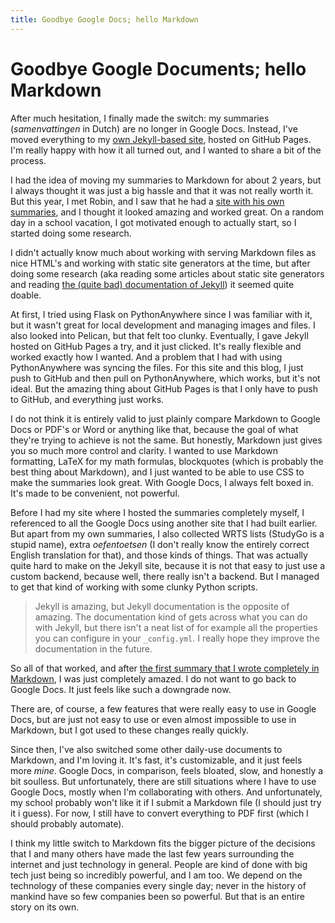 ```yaml
---
title: Goodbye Google Docs; hello Markdown
---
```


# Goodbye Google Documents; hello Markdown

After much hesitation, I finally made the switch: my summaries (*samenvattingen* in Dutch) are no longer in Google Docs. Instead, I've moved everything to my [own Jekyll-based site](https://school.gijs6.nl), hosted on GitHub Pages. I'm really happy with how it all turned out, and I wanted to share a bit of the process.

I had the idea of moving my summaries to Markdown for about 2 years, but I always thought it was just a big hassle and that it was not really worth it. But this year, I met Robin, and I saw that he had a [site with his own summaries](https://school.geheimesite.nl), and I thought it looked amazing and worked great. On a random day in a school vacation, I got motivated enough to actually start, so I started doing some research.

I didn't actually know much about working with serving Markdown files as nice HTML's and working with static site generators at the time, but after doing some research (aka reading some articles about static site generators and reading [the (quite bad) documentation of Jekyll](https://jekyllrb.com/docs)) it seemed quite doable.

At first, I tried using Flask on PythonAnywhere since I was familiar with it, but it wasn't great for local development and managing images and files. I also looked into Pelican, but that felt too clunky. Eventually, I gave Jekyll hosted on GitHub Pages a try, and it just clicked. It's really flexible and worked exactly how I wanted. And a problem that I had with using PythonAnywhere was syncing the files. For this site and this blog, I just push to GitHub and then pull on PythonAnywhere, which works, but it's not ideal. But the amazing thing about GitHub Pages is that I only have to push to GitHub, and everything just works.

I do not think it is entirely valid to just plainly compare Markdown to Google Docs or PDF's or Word or anything like that, because the goal of what they're trying to achieve is not the same. But honestly, Markdown just gives you so much more control and clarity. I wanted to use Markdown formatting, LaTeX for my math formulas, blockquotes (which is probably the best thing about Markdown), and I just wanted to be able to use CSS to make the summaries look great. With Google Docs, I always felt boxed in. It's made to be convenient, not powerful.

Before I had my site where I hosted the summaries completely myself, I referenced to all the Google Docs using another site that I had built earlier. But apart from my own summaries, I also collected WRTS lists (StudyGo is a stupid name), extra *oefentoetsen* (I don't really know the entirely correct English translation for that), and those kinds of things. That was actually quite hard to make on the Jekyll site, because it is not that easy to just use a custom backend, because well, there really isn't a backend. But I managed to get that kind of working with some clunky Python scripts.

> Jekyll is amazing, but Jekyll documentation is the opposite of amazing. The documentation kind of gets across what you can do with Jekyll, but there isn't a neat list of for example all the properties you can configure in your `_config.yml`. I really hope they improve the documentation in the future.

So all of that worked, and after [the first summary that I wrote completely in Markdown](https://school.gijs6.nl/4VWO/TW3/biol_h6), I was just completely amazed. I do not want to go back to Google Docs. It just feels like such a downgrade now.

There are, of course, a few features that were really easy to use in Google Docs, but are just not easy to use or even almost impossible to use in Markdown, but I got used to these changes really quickly.

Since then, I've also switched some other daily-use documents to Markdown, and I'm loving it. It's fast, it's customizable, and it just feels more *mine*. Google Docs, in comparison, feels bloated, slow, and honestly a bit soulless. But unfortunately, there are still situations where I have to use Google Docs, mostly when I'm collaborating with others. And unfortunately, my school probably won't like it if I submit a Markdown file (I should just try it i guess). For now, I still have to convert everything to PDF first (which I should probably automate).

I think my little switch to Markdown fits the bigger picture of the decisions that I and many others have made the last few years surrounding the internet and just technology in general. People are kind of done with big tech just being so incredibly powerful, and I am too. We depend on the technology of these companies every single day; never in the history of mankind have so few companies been so powerful. But that is an entire story on its own.

